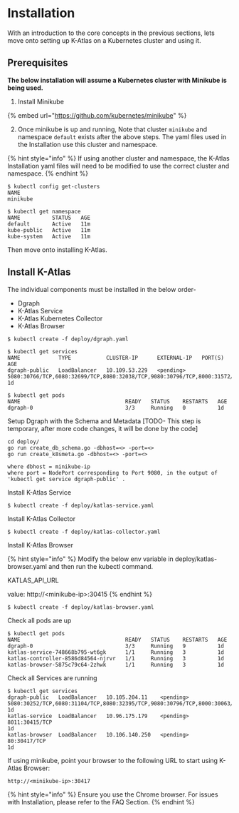 # Installation

With an introduction to the core concepts in the previous sections, lets move onto setting up K-Atlas on a Kubernetes cluster and using it.

## Prerequisites

**The below installation will assume a Kubernetes cluster with Minikube is being used.**

1. Install Minikube

{% embed url="https://github.com/kubernetes/minikube" %}

2. Once minikube is up and running, Note that cluster `minikube`  and namespace `default` exists after the above steps. The yaml files used in the Installation use this cluster and namespace.

{% hint style="info" %}
If using another cluster and namespace, the K-Atlas Installation yaml files will need to be modified to use the correct cluster and namespace.
{% endhint %}

```text
$ kubectl config get-clusters
NAME
minikube
 
$ kubectl get namespace
NAME          STATUS   AGE
default       Active   11m
kube-public   Active   11m
kube-system   Active   11m
```

Then move onto installing K-Atlas. 

## Install K-Atlas

The individual components must be installed in the below order-

* Dgraph
* K-Atlas Service
* K-Atlas Kubernetes Collector
* K-Atlas Browser

```text
$ kubectl create -f deploy/dgraph.yaml

$ kubectl get services
NAME            TYPE           CLUSTER-IP      EXTERNAL-IP   PORT(S)                                                                      AGE
dgraph-public   LoadBalancer   10.109.53.229   <pending>     5080:30766/TCP,6080:32699/TCP,8080:32038/TCP,9080:30796/TCP,8000:31572/TCP   1d

$ kubectl get pods
NAME                                 READY   STATUS    RESTARTS   AGE
dgraph-0                             3/3     Running   0          1d
```

Setup Dgraph with the Schema and Metadata \[TODO- This step is temporary, after more code changes, it will be done by the code\]

```text
cd deploy/
go run create_db_schema.go -dbhost=<> -port=<>
go run create_k8smeta.go -dbhost=<> -port=<>

where dbhost = minikube-ip
where port = NodePort corresponding to Port 9080, in the output of 'kubectl get service dgraph-public' .
```

Install K-Atlas Service

```text
$ kubectl create -f deploy/katlas-service.yaml
```

Install K-Atlas Collector

```text
$ kubectl create -f deploy/katlas-collector.yaml
```

Install K-Atlas Browser

{% hint style="info" %}
Modify the below env variable in deploy/katlas-browser.yaml and then run the kubectl command.

KATLAS\_API\_URL

value: http://&lt;minikube-ip&gt;:30415
{% endhint %}

```text
$ kubectl create -f deploy/katlas-browser.yaml
```

Check all pods are up

```text
$ kubectl get pods
NAME                                 READY   STATUS    RESTARTS   AGE
dgraph-0                             3/3     Running   9          1d
katlas-service-748668b795-wt6gk      1/1     Running   3          1d
katlas-controller-8586d84564-njrvr   1/1     Running   3          1d
katlas-browser-5875c79c64-2zhwk      1/1     Running   3          1d
```

Check all Services are running

```text
$ kubectl get services
dgraph-public   LoadBalancer   10.105.204.11    <pending>     5080:30252/TCP,6080:31104/TCP,8080:32395/TCP,9080:30796/TCP,8000:30063/TCP   1d
katlas-service  LoadBalancer   10.96.175.179    <pending>     8011:30415/TCP                                                               1d
katlas-browser  LoadBalancer   10.106.140.250   <pending>     80:30417/TCP                                                                 1d
```

If using minikube, point your browser to the following URL to start using K-Atlas Browser:

```text
http://<minikube-ip>:30417
```

{% hint style="info" %}
Ensure you use the Chrome browser. For issues with Installation, please refer to the FAQ Section.
{% endhint %}




